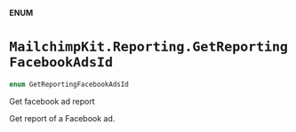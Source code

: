 **ENUM**

# `MailchimpKit.Reporting.GetReportingFacebookAdsId`

```swift
enum GetReportingFacebookAdsId
```

Get facebook ad report

Get report of a Facebook ad.
